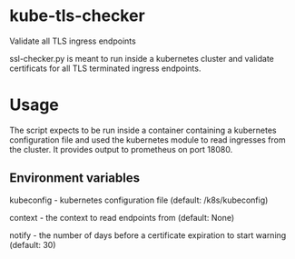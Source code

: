 # kube-tls-checker
Validate all TLS ingress endpoints

ssl-checker.py is meant to run inside a kubernetes cluster and validate certificats for all TLS terminated ingress endpoints.

# Usage

The script expects to be run inside a container containing a kubernetes configuration file and used the kubernetes module to read ingresses from the cluster. It provides output to prometheus on port 18080.

## Environment variables

kubeconfig - kubernetes configuration file (default: /k8s/kubeconfig)

context - the context to read endpoints from (default: None)

notify - the number of days before a certificate expiration to start warning (default: 30)
